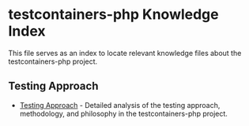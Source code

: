 # testcontainers-php Knowledge Index

This file serves as an index to locate relevant knowledge files about the testcontainers-php project.

## Testing Approach

- [Testing Approach](testing_approach.md) - Detailed analysis of the testing approach, methodology, and philosophy in the testcontainers-php project.
